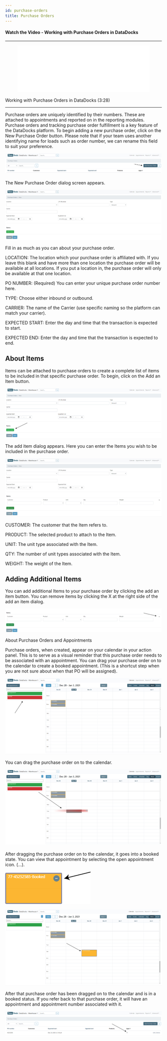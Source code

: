 ```yaml
---
id: purchase-orders
title: Purchase Orders
---
```


#### Watch the Video - Working with Purchase Orders in DataDocks

***
<figure class="video-container">
  <iframe src="//www.youtube.com/embed/d-1rXwAhrc8" frameborder="0" allowFullScreen width="100%"></iframe>
</figure>

Working with Purchase Orders in DataDocks (3:28)
***

Purchase orders are uniquely identified by their numbers. These are attached to appointments and reported on in the reporting modules. Purchase orders and tracking purchase order fulfillment is a key feature of the DataDocks platform. To begin adding a new purchase order, click on the New Purchase Order button. Please note that if your team uses another identifying name for loads such as order number, we can rename this field to suit your preference.

[![Main View](/img/docs/advanced/purchase-orders/main.jpg)](/img/docs/advanced/purchase-orders/main.jpg)

The New Purchase Order dialog screen appears. 

[![New Purchase Order](/img/docs/advanced/purchase-orders/new-po-dialog.jpg)](/img/docs/advanced/purchase-orders/new-po-dialog.jpg)

Fill in as much as you can about your purchase order. 

LOCATION: The location which your purchase order is affiliated with. If you leave this blank and have more than one location the purchase order will be available at all locations. If you put a location in, the purchase order will only be available at that one location.

PO NUMBER: (Required) You can enter your unique purchase order number here. 

TYPE: Choose either inbound or outbound.

CARRIER: The name of the Carrier (use specific naming so the platform can match your carrier).

EXPECTED START: Enter the day and time that the transaction is expected to start. 

EXPECTED END: Enter the day and time that the transaction is expected to end.

## About Items

Items can be attached to purchase orders to create a complete list of items to be included in that specific purchase order. To begin, click on the Add an Item button. 

[![Add an Item](/img/docs/advanced/purchase-orders/add-item.jpg)](/img/docs/advanced/purchase-orders/add-item.jpg)

The add item dialog appears. Here you can enter the Items you wish to be included in the purchase order. 

[![Add Item Dialog Screen](/img/docs/advanced/purchase-orders/add-new-item-dialog.jpg)](/img/docs/advanced/purchase-orders/add-new-item-dialog.jpg)

CUSTOMER: The customer that the Item refers to.

PRODUCT: The selected product to attach to the Item.

UNIT: The unit type associated with the Item.

QTY: The number of unit types associated with the Item.

WEIGHT: The weight of the Item.

## Adding Additional Items

You can add additional Items to your purchase order by clicking the add an item button. You can remove items by clicking the X at the right side of the add an item dialog.  

[![Remove Item](/img/docs/advanced/purchase-orders/remove-item.jpg)](/img/docs/advanced/purchase-orders/remove-item.jpg)

About Purchase Orders and Appointments

Purchase orders, when created, appear on your calendar in your action panel. This is to serve as a visual reminder that this purchase order needs to be associated with an appointment. You can drag your purchase order on to the calendar to create a booked appointment. (This is a shortcut step when you are not sure about when that PO will be assigned).

[![Calendar View](/img/docs/advanced/purchase-orders/cal-view.jpg)](/img/docs/advanced/purchase-orders/cal-view.jpg)

You can drag the purchase order on to the calendar.

[![Drag and Drop PO](/img/docs/advanced/purchase-orders/drag-po.jpg)](/img/docs/advanced/purchase-orders/drag-po.jpg)

After dragging the purchase order on to the calendar, it goes into a booked state. You can view that appointment by selecting the open appointment icon. (…). 

[![Edit Booked Appointment](/img/docs/advanced/purchase-orders/edit-booked-appt-small-box.jpg)](/img/docs/advanced/purchase-orders/edit-booked-appt-small-box.jpg)

[![Edit Appointment](/img/docs/advanced/purchase-orders/edit-appt.jpg)](/img/docs/advanced/purchase-orders/edit-appt.jpg)

After that purchase order has been dragged on to the calendar and is in a booked status. If you refer back to that purchase order, it will have an appointment and appointment number associated with it. 

[![Purchase Orders Number](/img/docs/advanced/purchase-orders/appt-assoc-number.jpg)](/img/docs/advanced/purchase-orders/appt-assoc-number.jpg)












